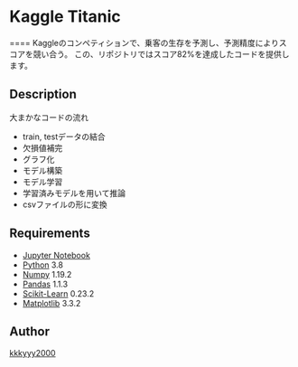 # Kaggle Titanic
====
Kaggleのコンペティションで、乗客の生存を予測し、予測精度によりスコアを競い合う。
この、リポジトリではスコア82%を達成したコードを提供します。

## Description
 
大まかなコードの流れ
- train, testデータの結合
- 欠損値補完
- グラフ化
- モデル構築
- モデル学習
- 学習済みモデルを用いて推論
- csvファイルの形に変換

## Requirements
- [Jupyter Notebook](https://jupyter.org/index.html)
- [Python](http://ipython.org/) 3.8
- [Numpy](http://www.numpy.org/) 1.19.2
- [Pandas](http://pandas.pydata.org/) 1.1.3
- [Scikit-Learn](http://scikit-learn.org/stable/) 0.23.2
- [Matplotlib](http://matplotlib.org/) 3.3.2

## Author

[kkkyyy2000](https://github.com/kkkyyy2000)
